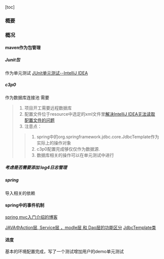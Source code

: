 [toc]
### 概要


### 概况
#### maven作为包管理
##### Junit包
作为单元测试
[JUnit单元测试--IntelliJ IDEA](https://www.cnblogs.com/huaxingtianxia/p/5563111.html)

##### c3p0
作为数据库连接池 需要
> 1. 项目开工需要远程数据库
> 1. 配置文件位于resource中选定的xml文件里[解决IntelliJ IDEA无法读取配置文件的问题](https://www.cnblogs.com/Sinte-Beuve/p/5730572.html)
> 1. 注意点： 
>> 1. spring中的org.springframework.jdbc.core.JdbcTemplate作为实际上的操作对象
>> 2. c3p0配置完成够仅仅作为数据源.
>> 3. 数据库相关的操作可以在单元测试中进行
            
##### 考虑是否需要添加  log4日志管理
         
#####  spring
导入相关的依赖

#### spring中的事件机制
[spring mvc入门介绍的博客](https://www.cnblogs.com/sunniest/p/4555801.html)

[JAVA中Action层, Service层 ，modle层 和 Dao层的功能区分](http://blog.csdn.net/limuzi13/article/details/44968819)
[JdbcTemplate类](https://www.cnblogs.com/wanggd/p/3140506.html)
#### 进度
基本的环境配置完成，写了一个测试增加用户的demo单元测试

